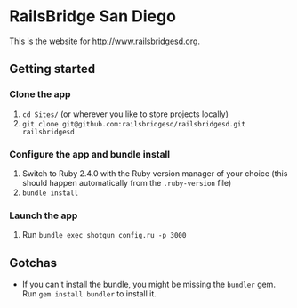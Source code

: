 # RailsBridge San Diego

This is the website for http://www.railsbridgesd.org.

## Getting started

### Clone the app
1. `cd Sites/` (or wherever you like to store projects locally)
2. `git clone git@github.com:railsbridgesd/railsbridgesd.git railsbridgesd`

### Configure the app and bundle install
1. Switch to Ruby 2.4.0 with the Ruby version manager of your choice (this
should happen automatically from the `.ruby-version` file)
2. `bundle install`

### Launch the app
1. Run `bundle exec shotgun config.ru -p 3000`

## Gotchas

- If you can't install the bundle, you might be missing the `bundler` gem. Run `gem install bundler` to install it.

